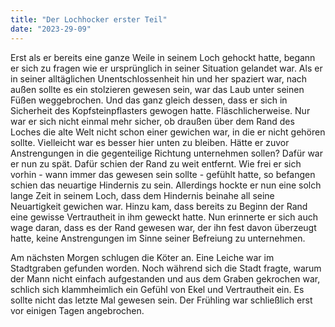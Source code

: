 ```yaml
---
title: "Der Lochhocker erster Teil"
date: "2023-29-09"
---
```


Erst als er bereits eine ganze Weile in seinem Loch gehockt hatte, begann er sich zu fragen wie er ursprünglich in seiner Situation gelandet war. Als er in seiner alltäglichen Unentschlossenheit hin und her spaziert war, nach außen sollte es ein stolzieren gewesen sein, war das Laub unter seinen Füßen weggebrochen. Und das ganz gleich dessen, dass er sich in Sicherheit des Kopfsteinpflasters gewogen hatte. Fläschlicherweise. Nur war er sich nicht einmal mehr sicher, ob draußen über dem Rand des Loches die alte Welt nicht schon einer gewichen war, in die er nicht gehören sollte. Vielleicht war es besser hier unten zu bleiben. Hätte er zuvor Anstrengungen in die gegenteilige Richtung unternehmen sollen? Dafür war er nun zu spät. Dafür schien der Rand zu weit entfernt. Wie frei er sich vorhin - wann immer das gewesen sein sollte - gefühlt hatte, so befangen schien das neuartige Hindernis zu sein. Allerdings hockte er nun eine solch lange Zeit in seinem Loch, dass dem Hindernis beinahe all seine Neuartigkeit gewichen war. Hinzu kam, dass bereits zu Beginn der Rand eine gewisse Vertrautheit in ihm geweckt hatte. Nun erinnerte er sich auch wage daran, dass es der Rand gewesen war, der ihn fest davon überzeugt hatte, keine Anstrengungen im Sinne seiner Befreiung zu unternehmen.

Am nächsten Morgen schlugen die Köter an. Eine Leiche war im Stadtgraben gefunden worden. Noch während sich die Stadt fragte, warum der Mann nicht einfach aufgestanden und aus dem Graben gekrochen war, schlich sich klammheimlich ein Gefühl von Ekel und Vertrautheit ein. Es sollte nicht das letzte Mal gewesen sein. Der Frühling war schließlich erst vor einigen Tagen angebrochen. 